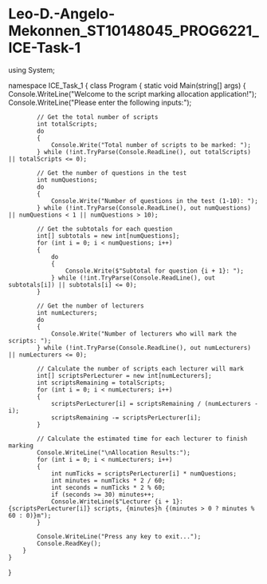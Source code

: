 # Leo-D.-Angelo-Mekonnen_ST10148045_PROG6221_ICE-Task-1

using System;

namespace ICE_Task_1
{
    class Program
    {
        static void Main(string[] args)
        {
            Console.WriteLine("Welcome to the script marking allocation application!");
            Console.WriteLine("Please enter the following inputs:");

            // Get the total number of scripts
            int totalScripts;
            do
            {
                Console.Write("Total number of scripts to be marked: ");
            } while (!int.TryParse(Console.ReadLine(), out totalScripts) || totalScripts <= 0);

            // Get the number of questions in the test
            int numQuestions;
            do
            {
                Console.Write("Number of questions in the test (1-10): ");
            } while (!int.TryParse(Console.ReadLine(), out numQuestions) || numQuestions < 1 || numQuestions > 10);

            // Get the subtotals for each question
            int[] subtotals = new int[numQuestions];
            for (int i = 0; i < numQuestions; i++)
            {
                do
                {
                    Console.Write($"Subtotal for question {i + 1}: ");
                } while (!int.TryParse(Console.ReadLine(), out subtotals[i]) || subtotals[i] <= 0);
            }

            // Get the number of lecturers
            int numLecturers;
            do
            {
                Console.Write("Number of lecturers who will mark the scripts: ");
            } while (!int.TryParse(Console.ReadLine(), out numLecturers) || numLecturers <= 0);

            // Calculate the number of scripts each lecturer will mark
            int[] scriptsPerLecturer = new int[numLecturers];
            int scriptsRemaining = totalScripts;
            for (int i = 0; i < numLecturers; i++)
            {
                scriptsPerLecturer[i] = scriptsRemaining / (numLecturers - i);
                scriptsRemaining -= scriptsPerLecturer[i];
            }

            // Calculate the estimated time for each lecturer to finish marking
            Console.WriteLine("\nAllocation Results:");
            for (int i = 0; i < numLecturers; i++)
            {
                int numTicks = scriptsPerLecturer[i] * numQuestions;
                int minutes = numTicks * 2 / 60;
                int seconds = numTicks * 2 % 60;
                if (seconds >= 30) minutes++;
                Console.WriteLine($"Lecturer {i + 1}: {scriptsPerLecturer[i]} scripts, {minutes}h {(minutes > 0 ? minutes % 60 : 0)}m");
            }

            Console.WriteLine("Press any key to exit...");
            Console.ReadKey();
        }
    }
}
